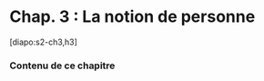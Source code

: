# Chap. 3 : La notion de personne

[diapo:s2-ch3,h3]

### Contenu de ce chapitre

<script>subPages()</script>